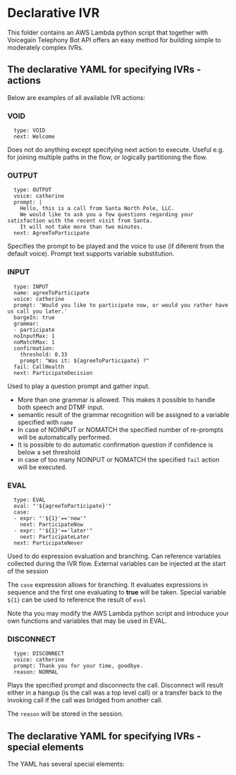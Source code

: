 # Declarative IVR

This folder contains an AWS Lambda python script that together with Voicegain Telephony Bot API offers an easy method for building simple to moderately complex IVRs. 

## The declarative YAML for specifying IVRs - actions

Below are examples of all available IVR actions:

### VOID
```
  type: VOID
  next: Welcome
```
Does not do anything except specifying next action to execute. Useful e.g. for joining multiple paths in the flow, or logically partitioning the flow.

### OUTPUT
```
  type: OUTPUT
  voice: catherine
  prompt: |
    Hello, this is a call from Santa North Pole, LLC. 
    We would like to ask you a few questions regarding your satisfaction with the recent visit from Santa. 
    It will not take more than two minutes.  
  next: AgreeToParticipate
```
Specifies the prompt to be played and the voice to use (if diferent from the default voice).
Prompt text supports variable substitution.

### INPUT
```
  type: INPUT
  name: agreeToParticipate
  voice: catherine
  prompt: 'Would you like to participate now, or would you rather have us call you later.'
  bargeIn: true
  grammar: 
  - participate
  noInputMax: 1
  noMatchMax: 1
  confirmation:
    threshold: 0.33
    prompt: "Was it: ${agreeToParticipate} ?"
  fail: CallHealth
  next: ParticipateDecision  
```
Used to play a question prompt and gather input.
* More than one grammar is allowed. This makes it possible to handle both speech and DTMF input.
* semantic result of the grammar recognition will be assigned to a variable specified with `name`
* In case of NOINPUT or NOMATCH the specified number of re-prompts will be automatically performed.
* It is possible to do automatic confirmation question if confidence is below a set threshold
* in case of too many NOINPUT or NOMATCH  the specified  `fail` action will be executed.

### EVAL
```
  type: EVAL
  eval: "'${agreeToParticipate}'"
  case:
  - expr: "'${1}'=='now'"
    next: ParticipateNow
  - expr: "'${1}'=='later'"
    next: ParticipateLater
  next: ParticipateNever
```

Used to do expression evaluation and branching. Can reference variables collected during the IVR flow. External variables can be injected at the start of the session

The `case` expression allows for branching. It evaluates expressions in sequence and the first one evaluating to **true** will be taken. Special variable `${1}` can be used to reference the result of `eval`

Note tha you may modify the AWS Lambda python script and introduce your own functions and variables that may be used in EVAL.

### DISCONNECT
```
  type: DISCONNECT
  voice: catherine
  prompt: Thank you for your time, goodbye.
  reason: NORMAL
```
Plays the specified prompt and disconnects the call. Disconnect will result either in a hangup (is the call was a top level call) or a transfer back to the invoking call if the call was bridged from another call.

The `reason` will be stored in the session.

## The declarative YAML for specifying IVRs - special elements

The YAML has several special elements:

